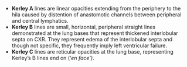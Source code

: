- **Kerley A** lines are linear opacities extending from the periphery to the hila caused by distention of anastomotic channels between peripheral and central lymphatics. 
- **Kerley B** lines are small, horizontal, peripheral straight lines demonstrated at the lung bases that represent thickened interlobular septa on CXR. They represent edema of the interlobular septa and though not specific, they frequently imply left ventricular failure.
- **Kerley C** lines are reticular opacities at the lung base, representing Kerley’s B lines end on (‘_en face’)_.